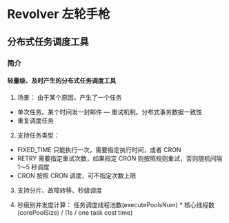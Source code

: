 # Revolver 左轮手枪
## 分布式任务调度工具
### 简介
#### 轻量级、及时产生的分布式任务调度工具
1. 场景：
由于某个原因，产生了一个任务
- 单次任务。某个时间发一封邮件
— 重试机制。分布式事务数据一致性
- 重复调度任务

2. 支持任务类型：
- FIXED_TIME
    只能执行一次，需要指定执行时间，或者 CRON
- RETRY
    需要指定重试次数，如果指定 CRON 则按照规则重试，否则随机间隔 1～5 秒调度
- CRON
    按照 CRON 调度，可不指定次数上限

3. 支持分片、故障转移、秒级调度

4. 秒级别并发度计算：
任务调度线程池数(executePoolsNum) * 核心线程数(corePoolSize) / (1s / one task cost time)
